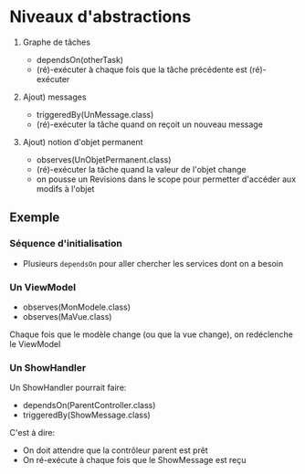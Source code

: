 # Niveaux d'abstractions

1. Graphe de tâches 
    * dependsOn(otherTask)
    * (ré)-exécuter à chaque fois que la tâche précédente est (ré)-exécuter

1. Ajout) messages
    * triggeredBy(UnMessage.class)
    * (ré)-exécuter la tâche quand on reçoit un nouveau message

1. Ajout) notion d'objet permanent
    * observes(UnObjetPermanent.class)
    * (ré)-exécuter la tâche quand la valeur de l'objet change
    * on pousse un Revisions dans le scope pour permetter d'accéder aux modifs à l'objet


## Exemple

### Séquence d'initialisation

* Plusieurs `dependsOn` pour aller chercher les services dont on a besoin

### Un ViewModel

* observes(MonModele.class)
* observes(MaVue.class)

Chaque fois que le modèle change (ou que la vue change), on redéclenche le ViewModel

### Un ShowHandler

Un ShowHandler pourrait faire:

* dependsOn(ParentController.class)
* triggeredBy(ShowMessage.class)

C'est à dire:

* On doit attendre que la contrôleur parent est prêt
* On ré-exécute à chaque fois que le ShowMessage est reçu
